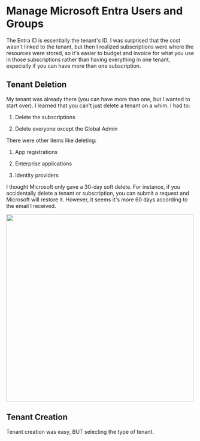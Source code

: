 # Manage Microsoft Entra Users and Groups 

The Entra ID is essentially the tenant's ID. I was surprised that the cost wasn't linked to the tenant, but then I realized subscriptions were where the resources were stored, so it's easier to budget and invoice for what you use in those subscriptions rather than having everything in one tenant, especially if you can have more than one subscription.

## Tenant Deletion

My tenant was already there (you can have more than one, but I wanted to start over).  I learned that you can't just delete a tenant on a whim.  I had to:

1. Delete the subscriptions

2. Delete everyone except the Global Admin

There were other items like deleting:

1. App registrations

2. Enterprise applications

3. Identity providers

I thought Microsoft only gave a 30-day soft delete.  For instance, if you accidentally delete a tenant or subscription, you can submit a request and Microsoft will restore it.  However, it seems it's more 60 days according to the email I received.  

<img src="https://shevonnepolastre.com/wp-content/uploads/2024/04/Screenshot-2024-04-08-at-4.56.12 PM.png" width="500">

## Tenant Creation 

Tenant creation was easy, BUT selecting the type of tenant.  
